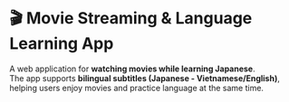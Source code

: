 # 🎬 Movie Streaming & Language Learning App

A web application for **watching movies while learning Japanese**.  
The app supports **bilingual subtitles (Japanese - Vietnamese/English)**, helping users enjoy movies and practice language at the same time.
